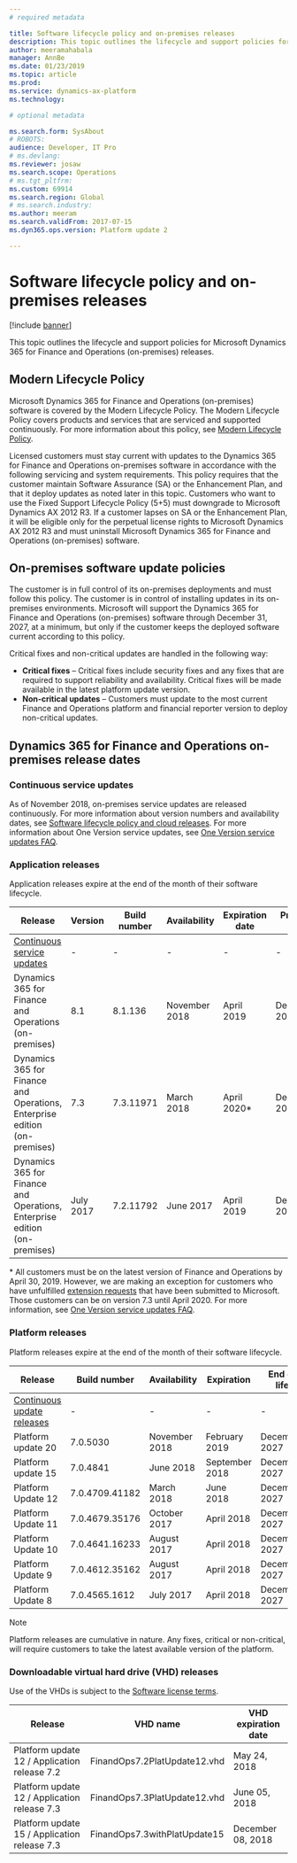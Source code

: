 ```yaml
---
# required metadata

title: Software lifecycle policy and on-premises releases
description: This topic outlines the lifecycle and support policies for Microsoft Dynamics 365 for Finance and Operations (on-premises) releases.
author: meeramahabala
manager: AnnBe
ms.date: 01/23/2019
ms.topic: article
ms.prod: 
ms.service: dynamics-ax-platform
ms.technology: 

# optional metadata

ms.search.form: SysAbout
# ROBOTS: 
audience: Developer, IT Pro
# ms.devlang: 
ms.reviewer: josaw
ms.search.scope: Operations
# ms.tgt_pltfrm: 
ms.custom: 69914
ms.search.region: Global
# ms.search.industry: 
ms.author: meeram
ms.search.validFrom: 2017-07-15
ms.dyn365.ops.version: Platform update 2

---
```


# Software lifecycle policy and on-premises releases

[!include [banner](../includes/banner.md)]

This topic outlines the lifecycle and support policies for Microsoft Dynamics 365 for Finance and Operations (on-premises) releases.

## Modern Lifecycle Policy 
Microsoft Dynamics 365 for Finance and Operations (on-premises) software is covered by the Modern Lifecycle Policy. The Modern Lifecycle Policy covers products and services that are serviced and supported continuously. For more information about this policy, see [Modern Lifecycle Policy](https://support.microsoft.com/en-us/help/30881/modern-lifecycle-policy).  

Licensed customers must stay current with updates to the Dynamics 365 for Finance and Operations on-premises software in accordance with the following servicing and system requirements. This policy requires that the customer maintain Software Assurance (SA) or the Enhancement Plan, and that it deploy updates as noted later in this topic. Customers who want to use the Fixed Support Lifecycle Policy (5+5) must downgrade to Microsoft Dynamics AX 2012 R3. If a customer lapses on SA or the Enhancement Plan, it will be eligible only for the perpetual license rights to Microsoft Dynamics AX 2012 R3 and must uninstall Microsoft Dynamics 365 for Finance and Operations (on-premises) software. 

## On-premises software update policies 
The customer is in full control of its on-premises deployments and must follow this policy. The customer is in control of installing updates in its on-premises environments. Microsoft will support the Dynamics 365 for Finance and Operations (on-premises) software through December 31, 2027, at a minimum, but only if the customer keeps the deployed software current according to this policy.

Critical fixes and non-critical updates are handled in the following way: 
  - **Critical fixes** – Critical fixes include security fixes and any fixes that are required to support reliability and availability. Critical fixes will be made available in the latest platform update version.  
  - **Non-critical updates** – Customers must update to the most current Finance and Operations platform and financial reporter version to deploy non-critical updates.   

## Dynamics 365 for Finance and Operations on-premises release dates

### Continuous service updates
As of November 2018, on-premises service updates are released continuously.  For more information about version numbers and availability dates, see [Software lifecycle policy and cloud releases](versions-update-policy.md). For more information about One Version service updates, see [One Version service updates FAQ](../../fin-and-ops/get-started/one-version.md).

### Application releases
Application releases expire at the end of the month of their software lifecycle.

| Release          |Version         | Build number          | Availability | Expiration date  | Product life | 
|------------------|----------------------|------------------|--------------|---------------|-----------------|
| [Continuous service updates](on-prem-version-update-policy.md#continuous-service-updates)| - | - | - | - | - |
|  Dynamics 365 for Finance and Operations (on-premises) | 8.1 | 8.1.136 | November 2018 | April 2019     | December 2027  |
|  Dynamics 365 for Finance and Operations, Enterprise edition (on-premises) | 7.3 | 7.3.11971  | March 2018 | April 2020*     | December 2027  |
|  Dynamics 365 for Finance and Operations, Enterprise edition (on-premises) | July 2017 | 7.2.11792 | June 2017 | April 2019     | December 2027  |


\* All customers must be on the latest version of Finance and Operations by April 30, 2019. However, we are making an exception for customers who have unfulfilled [extension requests](../extensibility/extensibility-home-page.md) that have been submitted to Microsoft. Those customers can be on version 7.3 until April 2020. For more information, see [One Version service updates FAQ](../../fin-and-ops/get-started/one-version.md).

### Platform releases
Platform releases expire at the end of the month of their software lifecycle.

| Release          |Build number         | Availability          | Expiration | End of life  |
|------------------|----------------------|------------------|--------------|---------------|
| [Continuous update releases](on-prem-version-update-policy.md#continuous-update-releases)| - | - | - | - |
|  Platform update 20 | 7.0.5030  | November 2018  | February 2019 | December 2027     |
|  Platform update 15 | 7.0.4841  | June 2018  | September 2018 | December 2027     |
|  Platform Update 12 | 7.0.4709.41182  | March 2018  | June 2018 | December 2027     |
|  Platform Update 11 | 7.0.4679.35176 | October 2017 | April 2018 | December 2027     |
|  Platform Update 10 | 7.0.4641.16233 | August 2017 | April 2018 | December 2027     |
|  Platform Update 9 | 7.0.4612.35162 | August 2017 | April 2018 | December 2027     |
|  Platform Update 8 | 7.0.4565.1612 | July 2017 | April 2018 | December 2027     |

  > [!NOTE]
  > Platform releases are cumulative in nature. Any fixes, critical or non-critical, will require customers to take the latest available version of the platform. 

### Downloadable virtual hard drive (VHD) releases
Use of the VHDs is subject to the [Software license terms](https://go.microsoft.com/fwlink/?linkid=851163). 


|                   Release                    |           VHD name           | VHD expiration date |
|----------------------------------------------|------------------------------|---------------------|
| Platform update 12 / Application release 7.2 | FinandOps7.2PlatUpdate12.vhd |    May 24, 2018     |
| Platform update 12 / Application release 7.3 | FinandOps7.3PlatUpdate12.vhd |    June 05, 2018    |
| Platform update 15 / Application release 7.3 | FinandOps7.3withPlatUpdate15 |    December 08, 2018    |

